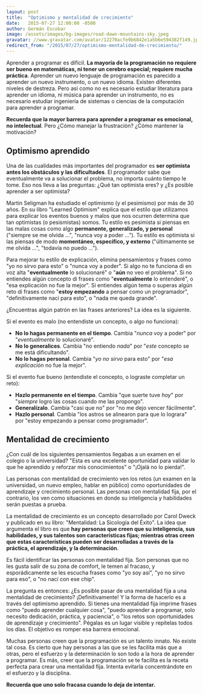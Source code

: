 ```yaml
---
layout: post
title:  "Optimismo y mentalidad de crecimiento"
date:   2015-07-27 12:00:00 -0500
author: Germán Escobar
image: /assets/images/bg-images/road-dawn-mountains-sky.jpeg
gravatar: //www.gravatar.com/avatar/12270acfe9b6842e1a5b6e594382f149.jpg?s=80
redirect_from: "/2015/07/27/optimismo-mentalidad-de-crecimiento/"
---
```


Aprender a programar es difícil. **La mayoría de la programación no requiere ser bueno en matemáticas, ni tener un cerebro especial; requiere mucha práctica**. Aprender un nuevo lenguaje de programación es parecido a aprender un nuevo instrumento, o un nuevo idioma.<!-- more --> Existen diferentes niveles de destreza. Pero así como no es necesario estudiar literatura para aprender un idioma, ni música para aprender un instrumento, no es necesario estudiar ingeniería de sistemas o ciencias de la computación para aprender a programar.

**Recuerda que la mayor barrera para aprender a programar es emocional, no intelectual**.  Pero ¿Cómo manejar la frustración? ¿Cómo mantener la motivación?

## Optimismo aprendido

Una de las cualidades más importantes del programador es **ser optimista antes los obstáculos y las dificultades**. El programador sabe que eventualmente va a solucionar el problema, no importa cuánto tiempo le tome. Eso nos lleva a las preguntas: ¿Qué tan optimista eres? y ¿Es posible aprender a ser optimista?

Martin Seligman ha estudiado el optimismo (y el pesimismo) por más de 30 años. En su libro "Learned Optimism" explica que el estilo que utilizamos para explicar los eventos buenos y malos que nos ocurren determina que tan optimistas (o pesismistas) somos. Tu estilo es pesimista si piensas en las malas cosas como algo **permanente, generalizado, y personal** ("siempre se me olvida ...", "nunca voy a poder ..."). Tu estilo es optimista si las piensas de modo **momentáneo, específico, y externo** ("últimamente se me olvida ...", "todavía no puedo ...").

Para mejorar tu estilo de explicación, elimina pensamientos y frases como "yo no sirvo para esto" o "nunca voy a poder". Si algo no te funciona di en voz alta "**eventualmente** lo solucionaré" o "**aún** no veo el problema". Si no entiendes algún concepto di frases como "**eventualmente** lo entenderé", o "esa explicación no fue la mejor". Si entiendes algún tema o superas algún reto di frases como "**estoy empezando** a pensar como un programador",  "definitivamente nací para esto", o "nada me queda grande".

¿Encuentras algún patrón en las frases anteriores? La idea es la siguiente.

Si el evento es malo (no entendiste un concepto, o algo no funciona):

* **No lo hagas permanente en el tiempo**. Cambia "_nunca_ voy a poder" por "_eventualmente_ lo solucionaré".
* **No lo generalices**. Cambia "no entiendo _nada_" por "_este_ concepto se me está dificultando".
* **No lo hagas personal**. Cambia "_yo no sirvo_ para esto" por "_esa explicación_ no fue la mejor".

Si el evento fue bueno (entendiste el concepto, o lograste completar un reto):

* **Hazlo permanente en el tiempo**. Cambia "que suerte tuve _hoy_" por "_siempre_ logro las cosas cuando me las propongo".
* **Generalízalo**. Cambia "casi que no" por "no me dejo vencer fácilmente".
* **Hazlo personal**. Cambia "los astros se alinearon para que lo lograra" por "estoy empezando a pensar como programador".

## Mentalidad de crecimiento

¿Con cuál de los siguientes pensamientos llegabas a un examen en el colegio o la universidad? "Esta es una excelente oportunidad para validar lo que he aprendido y reforzar mis conocimientos" o "¡Ojalá no lo pierda!".

Las personas con mentalidad de crecimiento ven los retos (un examen en la universidad, un nuevo empleo, hablar en público) como oportunidades de aprendizaje y crecimiento personal. Las personas con mentalidad fija, por el contrario, los ven como situaciones en donde su inteligencia y habilidades serán puestas a prueba.

La mentalidad de crecimiento es un concepto desarrollado por Carol Dweck y publicado en su libro: "Mentalidad: La Sicología del Éxito". La idea que argumenta el libro es que **hay personas que creen que su inteligencia, sus habilidades, y sus talentos son características fijas; mientras otras creen que estas características pueden ser desarrolladas a través de la práctica, el aprendizaje, y la determinación**.

Es fácil identificar las personas con mentalidad fija. Son personas que no les gusta salir de su zona de comfort, le temen al fracaso, y esporádicamente se les escucha frases como "yo soy así", "yo no sirvo para eso", o "no nací con ese chip".

La pregunta es entonces: ¿Es posible pasar de una mentalidad fija a una mentalidad de crecimiento? ¡Definitivamente! Y la forma de hacerlo es a través del optimismo aprendido. Si tienes una mentalidad fija imprime frases como "puedo aprender cualquier cosa", "puedo aprender a programar, solo necesito dedicación, práctica, y paciencia", o "los retos son oportunidades de aprendizaje y crecimiento". Pégalas es un lugar visible y repítelas todos los días. El objetivo es romper esa barrera emocional.

Muchas personas creen que la programación es un talento innato. No existe tal cosa. Es cierto que hay personas a las que se les facilita más que a otras, pero el esfuerzo y la determinación lo son todo a la hora de aprender a programar. Es más, creer que la programación se te facilita es la receta perfecta para crear una mentalidad fija. Intenta evitarla concentrándote en el esfuerzo y la disciplina.

**Recuerda que uno solo fracasa cuando lo deja de intentar.**
